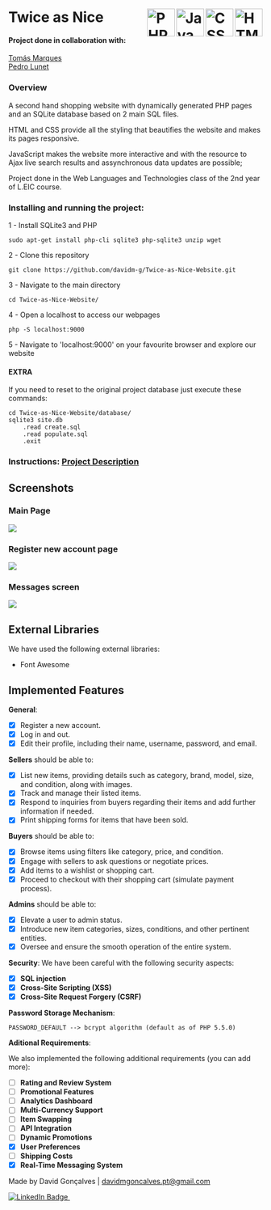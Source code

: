 # Twice as Nice  <img src="https://cdn.jsdelivr.net/gh/devicons/devicon@latest/icons/html5/html5-original.svg" title="HTML" alt="HTML Logo" width="55" height="55" align="right" />&nbsp; <img src="https://cdn.jsdelivr.net/gh/devicons/devicon@latest/icons/css3/css3-original.svg" title="CSS" alt="CSS Logo" width="55" height="55" align="right" />&nbsp; <img src="https://cdn.jsdelivr.net/gh/devicons/devicon@latest/icons/javascript/javascript-original.svg" title="JavaScript" alt="JavaScript Logo" width="55" height="55" align="right" />&nbsp; <img src="https://cdn.jsdelivr.net/gh/devicons/devicon@latest/icons/php/php-original.svg" title="PHP" alt="PHP Logo" width="55" height="55" align="right" />&nbsp;
          
          
           

#### Project done in collaboration with:  
[Tomás Marques](https://github.com/Torpedoooo)  
[Pedro Lunet](https://github.com/PedroLunet)  

### Overview
A second hand shopping website with dynamically generated PHP pages and an SQLite database based on 2 main SQL files.

HTML and CSS provide all the styling that beautifies the website and makes its pages responsive.

JavaScript makes the website more interactive and with the resource to Ajax live search results and assynchronous data updates are possible;

Project done in the Web Languages and Technologies class of the 2nd year of L.EIC course.

### Installing and running the project:

1 - Install SQLite3 and PHP

    sudo apt-get install php-cli sqlite3 php-sqlite3 unzip wget

2 - Clone this repository
  
    git clone https://github.com/davidm-g/Twice-as-Nice-Website.git

3 - Navigate to the main directory
	
    cd Twice-as-Nice-Website/

4 - Open a localhost to access our webpages

    php -S localhost:9000

5 - Navigate to 'localhost:9000' on your favourite browser and explore our website

#### EXTRA
If you need to reset to the original project database just execute these commands:

    cd Twice-as-Nice-Website/database/
    sqlite3 site.db
        .read create.sql
        .read populate.sql
        .exit 

###  Instructions: [Project Description](/docs/instructions.pdf)

## Screenshots

### Main Page
![](/docs/SCREENSHOT_1.png)

### Register new account page
![](/docs/SCREENSHOT_2.png)

### Messages screen
![](/docs/SCREENSHOT_3.png)

## External Libraries

We have used the following external libraries:

- Font Awesome

## Implemented Features

**General**:

- [X] Register a new account.
- [X] Log in and out.
- [X] Edit their profile, including their name, username, password, and email.

**Sellers**  should be able to:

- [X] List new items, providing details such as category, brand, model, size, and condition, along with images.
- [X] Track and manage their listed items.
- [X] Respond to inquiries from buyers regarding their items and add further information if needed.
- [X] Print shipping forms for items that have been sold.

**Buyers**  should be able to:

- [X] Browse items using filters like category, price, and condition.
- [X] Engage with sellers to ask questions or negotiate prices.
- [X] Add items to a wishlist or shopping cart.
- [X] Proceed to checkout with their shopping cart (simulate payment process).

**Admins**  should be able to:

- [X] Elevate a user to admin status.
- [X] Introduce new item categories, sizes, conditions, and other pertinent entities.
- [X] Oversee and ensure the smooth operation of the entire system.

**Security**:
We have been careful with the following security aspects:

- [X] **SQL injection**
- [X] **Cross-Site Scripting (XSS)**
- [X] **Cross-Site Request Forgery (CSRF)**

**Password Storage Mechanism**: 

    PASSWORD_DEFAULT --> bcrypt algorithm (default as of PHP 5.5.0)

**Aditional Requirements**:

We also implemented the following additional requirements (you can add more):

- [ ] **Rating and Review System**
- [ ] **Promotional Features**
- [ ] **Analytics Dashboard**
- [ ] **Multi-Currency Support**
- [ ] **Item Swapping**
- [ ] **API Integration**
- [ ] **Dynamic Promotions**
- [X] **User Preferences**
- [ ] **Shipping Costs**
- [X] **Real-Time Messaging System**

Made by David Gonçalves | davidmgoncalves.pt@gmail.com  
<div id="badge"> <a href="https://www.linkedin.com/in/davidm-g"/> <img src="https://img.shields.io/badge/LinkedIn-blue?style=for-the-badge&logo=linkedin&logoColor=white" alt="LinkedIn Badge"/>&nbsp;
